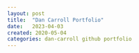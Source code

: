 ```yaml
---
layout: post
title:  "Dan Carroll Portfolio"
date:   2023-04-03
created: 2020-05-04
categories: dan-carroll github portfolio
---
```

